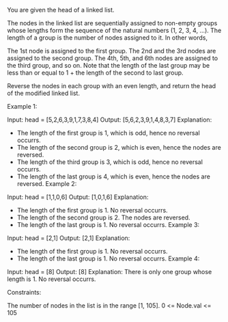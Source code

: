 You are given the head of a linked list.

The nodes in the linked list are sequentially assigned to non-empty groups whose lengths form the sequence of the natural numbers (1, 2, 3, 4, ...). The length of a group is the number of nodes assigned to it. In other words,

The 1st node is assigned to the first group.
The 2nd and the 3rd nodes are assigned to the second group.
The 4th, 5th, and 6th nodes are assigned to the third group, and so on.
Note that the length of the last group may be less than or equal to 1 + the length of the second to last group.

Reverse the nodes in each group with an even length, and return the head of the modified linked list.

 

Example 1:


Input: head = [5,2,6,3,9,1,7,3,8,4]
Output: [5,6,2,3,9,1,4,8,3,7]
Explanation:
- The length of the first group is 1, which is odd, hence no reversal occurrs.
- The length of the second group is 2, which is even, hence the nodes are reversed.
- The length of the third group is 3, which is odd, hence no reversal occurrs.
- The length of the last group is 4, which is even, hence the nodes are reversed.
Example 2:


Input: head = [1,1,0,6]
Output: [1,0,1,6]
Explanation:
- The length of the first group is 1. No reversal occurrs.
- The length of the second group is 2. The nodes are reversed.
- The length of the last group is 1. No reversal occurrs.
Example 3:


Input: head = [2,1]
Output: [2,1]
Explanation:
- The length of the first group is 1. No reversal occurrs.
- The length of the last group is 1. No reversal occurrs.
Example 4:

Input: head = [8]
Output: [8]
Explanation: There is only one group whose length is 1. No reversal occurrs.
 

Constraints:

The number of nodes in the list is in the range [1, 105].
0 <= Node.val <= 105
